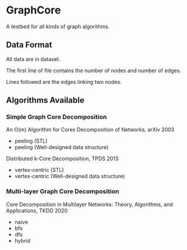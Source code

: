 # GraphCore

A testbed for all kinds of graph algorithms.

## Data Format

All data are in dataset.

The first line of file contains the number of nodes and number of edges.

Lines followed are the edges linking two nodes.

## Algorithms Available

### Simple Graph Core Decomposition

An O(m) Algorithm for Cores Decomposition of Networks, arXiv 2003

- peeling (STL)
- peeling (Well-designed data structure)

Distributed k-Core Decomposition, TPDS 2013

- vertex-centric (STL)
- vertex-centric (Well-designed data structure)

### Multi-layer Graph Core Decomposition

Core Decomposition in Multilayer Networks: Theory, Algorithms, and Applications, TKDD 2020

- naive
- bfs
- dfs
- hybrid